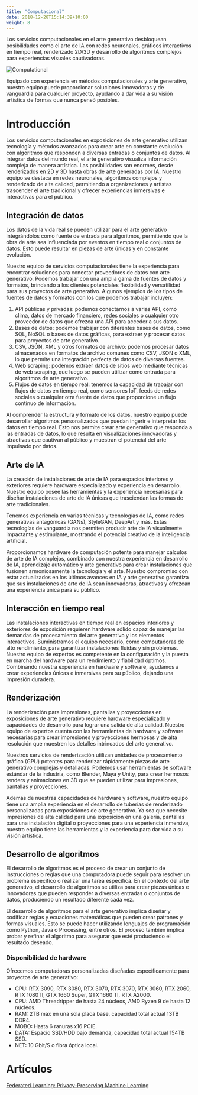 ```yaml
---
title: "Computacional"
date: 2018-12-28T15:14:39+10:00
weight: 8
---
```


Los servicios computacionales en el arte generativo desbloquean posibilidades como el arte de IA con redes neuronales, gráficos interactivos en tiempo real, renderizado 2D/3D y desarrollo de algoritmos complejos para experiencias visuales cautivadoras.

![Computational](/images/illustrations/compute.png)

Equipado con experiencia en métodos computacionales y arte generativo, nuestro equipo puede proporcionar soluciones innovadoras y de vanguardia para cualquier proyecto, ayudando a dar vida a su visión artística de formas que nunca pensó posibles.

# Introducción

Los servicios computacionales en exposiciones de arte generativo utilizan tecnología y métodos avanzados para crear arte en constante evolución con algoritmos que responden a diversas entradas o conjuntos de datos. Al integrar datos del mundo real, el arte generativo visualiza información compleja de manera artística. Las posibilidades son enormes, desde renderizados en 2D y 3D hasta obras de arte generadas por IA. Nuestro equipo se destaca en redes neuronales, algoritmos complejos y renderizado de alta calidad, permitiendo a organizaciones y artistas trascender el arte tradicional y ofrecer experiencias inmersivas e interactivas para el público.

## Integración de datos

Los datos de la vida real se pueden utilizar para el arte generativo integrándolos como fuente de entrada para algoritmos, permitiendo que la obra de arte sea influenciada por eventos en tiempo real o conjuntos de datos. Esto puede resultar en piezas de arte únicas y en constante evolución.

Nuestro equipo de servicios computacionales tiene la experiencia para encontrar soluciones para conectar proveedores de datos con arte generativo. Podemos trabajar con una amplia gama de fuentes de datos y formatos, brindando a los clientes potenciales flexibilidad y versatilidad para sus proyectos de arte generativo. Algunos ejemplos de los tipos de fuentes de datos y formatos con los que podemos trabajar incluyen:

1. API públicas y privadas: podemos conectarnos a varias API, como clima, datos de mercado financiero, redes sociales o cualquier otro proveedor de datos que ofrezca una API para acceder a sus datos.
2. Bases de datos: podemos trabajar con diferentes bases de datos, como SQL, NoSQL o bases de datos gráficas, para extraer y procesar datos para proyectos de arte generativo.
3. CSV, JSON, XML y otros formatos de archivo: podemos procesar datos almacenados en formatos de archivo comunes como CSV, JSON o XML, lo que permite una integración perfecta de datos de diversas fuentes.
4. Web scraping: podemos extraer datos de sitios web mediante técnicas de web scraping, que luego se pueden utilizar como entrada para algoritmos de arte generativo.
5. Flujos de datos en tiempo real: tenemos la capacidad de trabajar con flujos de datos en tiempo real, como sensores IoT, feeds de redes sociales o cualquier otra fuente de datos que proporcione un flujo continuo de información.

Al comprender la estructura y formato de los datos, nuestro equipo puede desarrollar algoritmos personalizados que puedan ingerir e interpretar los datos en tiempo real. Esto nos permite crear arte generativo que responda a las entradas de datos, lo que resulta en visualizaciones innovadoras y atractivas que cautivan al público y muestran el potencial del arte impulsado por datos.

## Arte de IA

La creación de instalaciones de arte de IA para espacios interiores y exteriores requiere hardware especializado y experiencia en desarrollo. Nuestro equipo posee las herramientas y la experiencia necesarias para diseñar instalaciones de arte de IA únicas que trasciendan las formas de arte tradicionales.

Tenemos experiencia en varias técnicas y tecnologías de IA, como redes generativas antagónicas (GANs), StyleGAN, DeepArt y más. Estas tecnologías de vanguardia nos permiten producir arte de IA visualmente impactante y estimulante, mostrando el potencial creativo de la inteligencia artificial.

Proporcionamos hardware de computación potente para manejar cálculos de arte de IA complejos, combinado con nuestra experiencia en desarrollo de IA, aprendizaje automático y arte generativo para crear instalaciones que fusionen armoniosamente la tecnología y el arte. Nuestro compromiso con estar actualizados en los últimos avances en IA y arte generativo garantiza que sus instalaciones de arte de IA sean innovadoras, atractivas y ofrezcan una experiencia única para su público.

## Interacción en tiempo real

Las instalaciones interactivas en tiempo real en espacios interiores y exteriores de exposición requieren hardware sólido capaz de manejar las demandas de procesamiento del arte generativo y los elementos interactivos. Suministramos el equipo necesario, como computadoras de alto rendimiento, para garantizar instalaciones fluidas y sin problemas. Nuestro equipo de expertos es competente en la configuración y la puesta en marcha del hardware para un rendimiento y fiabilidad óptimos. Combinando nuestra experiencia en hardware y software, ayudamos a crear experiencias únicas e inmersivas para su público, dejando una impresión duradera.

## Renderización

La renderización para impresiones, pantallas y proyecciones en exposiciones de arte generativo requiere hardware especializado y capacidades de desarrollo para lograr una salida de alta calidad. Nuestro equipo de expertos cuenta con las herramientas de hardware y software necesarias para crear impresiones y proyecciones hermosas y de alta resolución que muestren los detalles intrincados del arte generativo.

Nuestros servicios de renderización utilizan unidades de procesamiento gráfico (GPU) potentes para renderizar rápidamente piezas de arte generativo complejas y detalladas. Podemos usar herramientas de software estándar de la industria, como Blender, Maya y Unity, para crear hermosos renders y animaciones en 3D que se pueden utilizar para impresiones, pantallas y proyecciones.

Además de nuestras capacidades de hardware y software, nuestro equipo tiene una amplia experiencia en el desarrollo de tuberías de renderizado personalizadas para exposiciones de arte generativo. Ya sea que necesite impresiones de alta calidad para una exposición en una galería, pantallas para una instalación digital o proyecciones para una experiencia inmersiva, nuestro equipo tiene las herramientas y la experiencia para dar vida a su visión artística.

## Desarrollo de algoritmos

El desarrollo de algoritmos es el proceso de crear un conjunto de instrucciones o reglas que una computadora puede seguir para resolver un problema específico o realizar una tarea específica. En el contexto del arte generativo, el desarrollo de algoritmos se utiliza para crear piezas únicas e innovadoras que pueden responder a diversas entradas o conjuntos de datos, produciendo un resultado diferente cada vez.

El desarrollo de algoritmos para el arte generativo implica diseñar y codificar reglas y ecuaciones matemáticas que pueden crear patrones y formas visuales. Esto se puede hacer utilizando lenguajes de programación como Python, Java o Processing, entre otros. El proceso también implica probar y refinar el algoritmo para asegurar que esté produciendo el resultado deseado.

### Disponibilidad de hardware
Ofrecemos computadoras personalizadas diseñadas específicamente para proyectos de arte generativo:

- GPU: RTX 3090, RTX 3080, RTX 3070, RTX 3070, RTX 3060, RTX 2060, RTX 1080TI, GTX 1660 Super, GTX 1660 TI, RTX A2000.
- CPU: AMD Threadripper de hasta 24 núcleos, AMD Ryzen 9 de hasta 12 núcleos.
- RAM: 2TB máx en una sola placa base, capacidad total actual 13TB DDR4.
- MOBO: Hasta 6 ranuras x16 PCIE.
- DATA: Espacio SSD/HDD bajo demanda, capacidad total actual 154TB SSD.
- NET: 10 Gbit/S o fibra óptica local.

# Artículos

[Federated Learning: Privacy-Preserving Machine Learning](https://medium.com/generativefinance/federated-learning-privacy-preserving-machine-learning-420b175b90c4)
